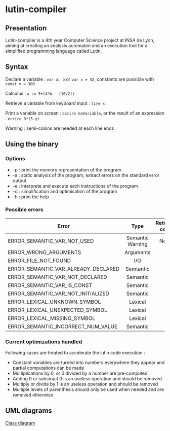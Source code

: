 # lutin-compiler

## Presentation

Lutin-compiler is a 4th year Computer Science project at INSA de Lyon, aiming at creating an analysis automaton and an execution tool for a simplified programming language called Lutin.

## Syntax

Declare a variable : `var a, b` or `var x = 42`, constants are possible with `const v = 300`

Calculus : `a := 5+(4*b - (10/2))`

Retrieve a variable from keyboard input : `lire x`

Print a variable on screen : `ecrire maVariable`, or the result of an expression : `ecrire 3*(5-y)`

Warning : semi-colons are needed at each line ends

## Using the binary

### Options
* -p : print the memory representation of the program
* -a : static analysis of the program, extract errors on the standard error output
* -e : interprete and execute each instructions of the program
* -o : simplification and optimisation of the program
* -h : print the help

### Possible errors

    

| Error        							| Type           		| Return code  	|
| ------------- 						|:-------------:		| -----:		|
| ERROR_SEMANTIC_VAR_NOT_USED			| Semantic Warning      |    None		|
| ERROR_WRONG_ARGUMENTS					| Arguments			    |    1			|
| ERROR_FILE_NOT_FOUND					| I/O				    |    2			|
| ERROR_SEMANTIC_VAR_ALREADY_DECLARED	| Semtantic 			| 	 3		 	|
| ERROR_SEMANTIC_VAR_NOT_DECLARED		| Semantic      		|    4	 		|
| ERROR_SEMANTIC_VAR_IS_CONST			| Semantic    			|    5	 		|
| ERROR_SEMANTIC_VAR_NOT_INITIALIZED	| Semantic      		|    6	 		|
| ERROR_LEXICAL_UNKNOWN_SYMBOL			| Lexical     			|    7	 		|
| ERROR_LEXICAL_UNEXPECTED_SYMBOL		| Lexical     			|    8	 		|
| ERROR_LEXICAL_MISSING_SYMBOL			| Lexical     			|    9	 		|
| ERROR_SEMANTIC_INCORRECT_NUM_VALUE	| Semantic     			|    10	 		|

### Current optimizations handled

Following cases are treated to accelerate the lutin code execution :
* Constant variables are turned into numbers everywhere they appear and partial computations can be made
* Multiplications by 0, or 0 divided by a number are pre-computed
* Adding 0 or substract 0 is an useless operation and should be removed
* Multiply or divide by 1 is an useless operation and should be removed
* Multiple levels of parenthesis should only be used when needed and are removed otherwise


## UML diagrams

[Class diagram](diagrams/class)
